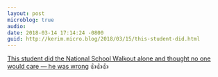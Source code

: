 ```yaml
---
layout: post
microblog: true
audio: 
date: 2018-03-14 17:14:24 -0800
guid: http://kerim.micro.blog/2018/03/15/this-student-did.html
---
```

[This student did the National School Walkout alone and thought no one would care — he was wrong](https://www.rawstory.com/2018/03/student-national-school-walkout-alone-thought-no-one-care-wrong/) 👍👍👍
